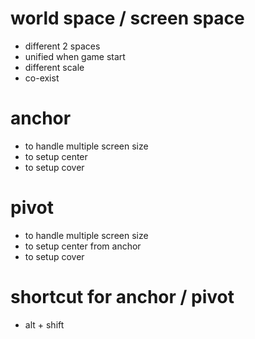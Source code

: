 # world space / screen space

- different 2 spaces
- unified when game start
- different scale
- co-exist

# anchor

- to handle multiple screen size
- to setup center
- to setup cover

# pivot

- to handle multiple screen size
- to setup center from anchor
- to setup cover

# shortcut for anchor / pivot

- alt + shift
